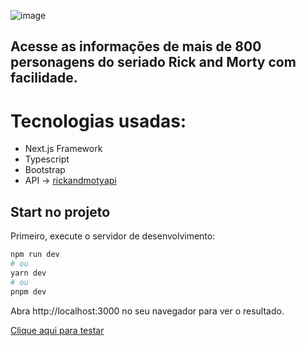 ![image](https://github.com/gabrielmjacques/Kalibaby-RickAndMorty/assets/107326349/0881f116-85d6-4a60-959d-df629b780d23)

## Acesse as informações de mais de 800 personagens do seriado Rick and Morty com facilidade.
# Tecnologias usadas:
* Next.js Framework
* Typescript
* Bootstrap
* API -> [rickandmotyapi](https://rickandmortyapi.com/)

## Start no projeto

Primeiro, execute o servidor de desenvolvimento:

```bash
npm run dev
# ou
yarn dev
# ou
pnpm dev
```
Abra http://localhost:3000 no seu navegador para ver o resultado.

[Clique aqui para testar](https://kalibaby-rick-and-morty.vercel.app/)

